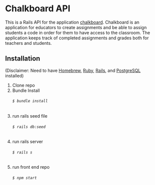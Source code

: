 # Chalkboard API

This is a Rails API for the application [chalkboard](https://github.com/guillenjs/chalkboard). Chalkboard is an application for educators to create assignments and be able to assign students a code in order for them to have access to the classroom. The application keeps track of completed assignments and grades both for teachers and students.

## Installation
(Disclaimer: Need to have [Homebrew](https://brew.sh/), [Ruby](https://www.ruby-lang.org/en/), [Rails](https://rubyonrails.org/), and [PostgreSQL](https://www.postgresql.org/) installed)
1. Clone repo
2.  Bundle Install
    ###### `$ bundle install`
4. run rails seed file
    ###### `$ rails db:seed`
4. run rails server 
    ###### `$ rails s`
5. run front end repo 
    ###### `$ npm start`
